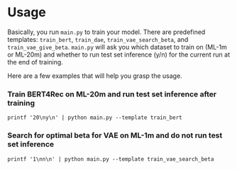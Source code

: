 # Usage

Basically, you run `main.py` to train your model. There are predefined templates: `train_bert`, `train_dae`, `train_vae_search_beta`, and `train_vae_give_beta`. `main.py` will ask you which dataset to train on (ML-1m or ML-20m) and whether to run test set inference (y/n) for the current run at the end of training.

Here are a few examples that will help you grasp the usage.

### Train BERT4Rec on ML-20m and run test set inference after training

`printf '20\ny\n' | python main.py --template train_bert`

### Search for optimal beta for VAE on ML-1m and do not run test set inference

`printf '1\nn\n' | python main.py --template train_vae_search_beta`
